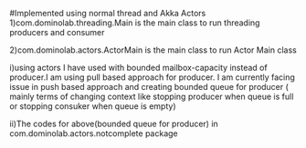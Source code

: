 #Implemented using normal thread and Akka Actors
1)com.dominolab.threading.Main is the main class to run threading producers and consumer

2)com.dominolab.actors.ActorMain is the main class to run Actor Main class
   
   i)using actors I have used  with bounded  mailbox-capacity instead of producer.I am using pull based approach for producer.
    I am currently facing issue in push based approach and creating bounded queue for producer
    ( mainly terms of changing context like stopping producer when queue is full or stopping consuker when queue is empty)
   
   ii)The codes for above(bounded queue for producer) in com.dominolab.actors.notcomplete package
